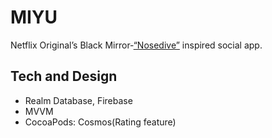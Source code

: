 # MIYU

Netflix Original’s Black Mirror-[“Nosedive”](https://www.imdb.com/title/tt5497778/) inspired social app.

## Tech and Design

* Realm Database, Firebase
* MVVM
* CocoaPods: Cosmos(Rating feature)
